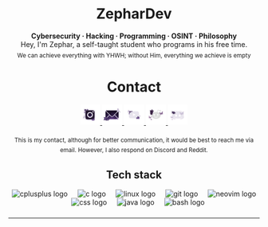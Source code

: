 <h1 align="center">ZepharDev</h1>

<p align="center">
  <b>Cybersecurity · Hacking · Programming · OSINT · Philosophy</b>
  <br>Hey, I'm Zephar, a self-taught student who programs in his free time.</br>
  <sub>We can achieve everything with YHWH; without Him, everything we achieve is empty </sub>
</p>

<h1 align="center">Contact</h1>

<p align="center">
  <a href="https://instagram.com/tu_usuario" target="_blank">
    <img src="https://raw.githubusercontent.com/zephardev/zephardev/main/assets/instagram.png" width="40" alt="Instagram"/>
  </a>
  <a href="mailto:tu_correo@gmail.com" target="_blank">
    <img src="https://raw.githubusercontent.com/zephardev/zephardev/main/assets/gmail.png" width="40" alt="Gmail"/>
  </a>
  <a href="https://youtube.com/@tu_usuario" target="_blank">
    <img src="https://raw.githubusercontent.com/zephardev/zephardev/main/assets/youtube.png" width="40" alt="YouTube"/>
  </a>
  <a href="https://reddit.com/user/tu_usuario" target="_blank">
    <img src="https://raw.githubusercontent.com/zephardev/zephardev/main/assets/reddit.png" width="40" alt="Reddit"/>
  </a>
  <a href="https://discord.com/users/tu_id" target="_blank">
    <img src="https://raw.githubusercontent.com/zephardev/zephardev/main/assets/discord.png" width="40" alt="Discord"/>
  </a>
</p>
<p align="center"> 
  <sub>This is my contact, although for better communication, it would be best to reach me via email. However, I also respond on Discord and Reddit.</sub>
</p>

<h2 align="center">Tech stack</h2>
<div align="center">
  <img src="https://cdn.jsdelivr.net/gh/devicons/devicon/icons/cplusplus/cplusplus-original.svg" height="52" alt="cplusplus logo"  />
  <img width="12" />
  <img src="https://cdn.jsdelivr.net/gh/devicons/devicon/icons/c/c-original.svg" height="52" alt="c logo"  />
  <img width="12" />
  <img src="https://cdn.jsdelivr.net/gh/devicons/devicon/icons/linux/linux-original.svg" height="52" alt="linux logo"  />
  <img width="12" />
  <img src="https://cdn.jsdelivr.net/gh/devicons/devicon/icons/git/git-original.svg" height="52" alt="git logo"  />
  <img width="12" />
  <img src="https://cdn.simpleicons.org/neovim/57A143" height="52" alt="neovim logo"  />
  <img width="12" />
  <img src="https://cdn.jsdelivr.net/gh/devicons/devicon/icons/css3/css3-original.svg" height="52" alt="css logo"  />
  <img width="12" />
  <img src="https://cdn.jsdelivr.net/gh/devicons/devicon/icons/java/java-original.svg" height="52" alt="java logo"  />
  <img width="12" />
  <img src="https://cdn.jsdelivr.net/gh/devicons/devicon/icons/bash/bash-original.svg" height="52" alt="bash logo"  />
</div>

###
###


---



###
